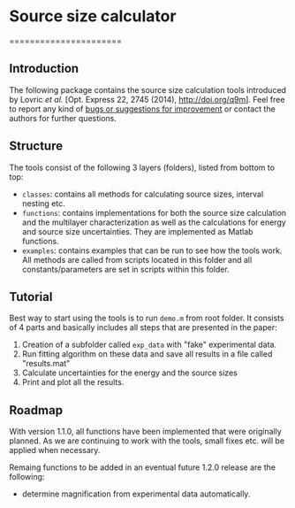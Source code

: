 # Source size calculator
======================
## Introduction

The following package contains the source size calculation tools introduced by Lovric _et al._ [Opt. Express 22, 2745 (2014), http://doi.org/q9m].
Feel free to report any kind of [bugs or suggestions for improvement](https://github.com/gnudo/source-size-calculator/issues) or contact the authors for further questions.

## Structure

The tools consist of the following 3 layers (folders), listed from bottom to top:

- `classes`: contains all methods for calculating source sizes, interval nesting etc.
- `functions`: contains implementations for both the source size calculation and the multilayer characterization as well as the calculations for energy and source size uncertainties. They are implemented as Matlab functions. 
- `examples`: contains examples that can be run to see how the tools work. All methods are called from scripts located in this folder and all constants/parameters are set in scripts within this folder.

## Tutorial

Best way to start using the tools is to run `demo.m` from root folder. It consists of 4 parts and basically includes all steps that are presented in the paper:

1. Creation of a subfolder called `exp_data` with "fake" experimental data.
2. Run fitting algorithm on these data and save all results in a file called "results.mat"
3. Calculate uncertainties for the energy and the source sizes
4. Print and plot all the results.

## Roadmap

With version 1.1.0, all functions have been implemented that were originally planned. As we are continuing to work with the tools, small fixes etc. will be applied when necessary.

Remaing functions to be added in an eventual future 1.2.0 release are the following:
- determine magnification from experimental data automatically.
